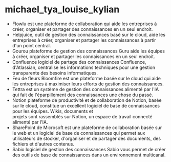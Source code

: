 # michael_tya_louise_kylian

- Flowlu est une plateforme de collaboration qui aide les entreprises à créer, organiser et partager des connaissances en un seul endroit.
- Helpjuice, outil de gestion des connaissances basé sur le cloud, aide les entreprises à créer, organiser et partager les connaissances à partir d'un point central.
- Gourou plateforme de gestion des connaissances Guru aide les équipes à créer, organiser et partager les connaissances en un seul endroit.
- Confluence logiciel de partage des connaissances Confluence, d'Atlassian, centralise les informations techniques pour une gestion transparente des besoins informatiques.
- Feu de fleurs Bloomfire est une plateforme basée sur le cloud qui aide les entreprises à maximiser leurs efforts de gestion des connaissances.
- Tettra est un système de gestion des connaissances alimenté par l'IA qui fait de l'éparpillement des connaissances une chose du passé.
- Notion plateforme de productivité et de collaboration de Notion, basée sur le cloud, constitue un excellent logiciel de base de connaissances pour les équipes. Wikis, documents et     
  projets sont rassemblés sur Notion, un espace de travail connecté alimenté par l'IA.
- SharePoint de Microsoft est une plateforme de collaboration basée sur le web et un logiciel de base de connaissances qui permet aux utilisateurs de stocker, d'organiser et de partager 
  des documents, des fichiers et d'autres contenus.
- Sabio logiciel de gestion des connaissances Sabio vous permet de créer des outils de base de connaissances dans un environnement multicanal.
